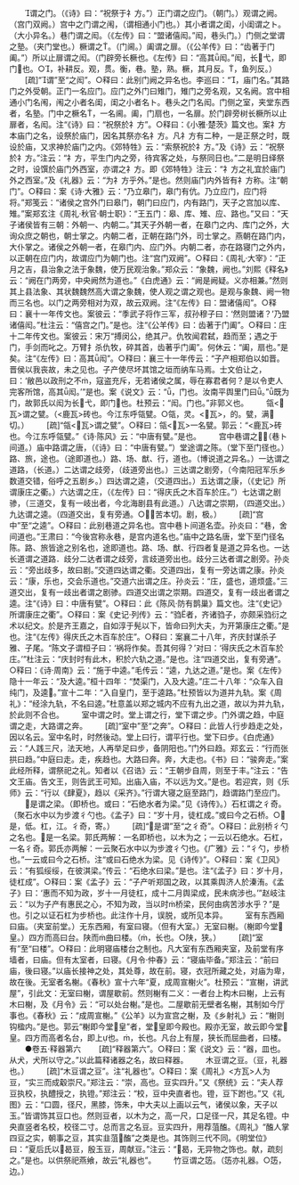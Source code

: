 <!-- { "loadSidebar": true } -->
　　谓之门。（《诗》曰：“祝祭于礻方。”）正门谓之应门。（朝门。）观谓之阙。（宫门双阙。）宫中之门谓之闱，（谓相通小门也。）其小者谓之闺，小闺谓之ト。（大小异名。）巷门谓之闳。（《左传》曰：“盟诸僖闳。”闳，巷头门。）门侧之堂谓之塾。（夹门堂也。）橛谓之。（门阃。）阖谓之扉。（《公羊传》曰：“齿著于门阖。”）所以止扉谓之闳。（门辟旁长橛也。《左传》曰：“高其闳。”闳，长弋，即门也。○，补耕反。观，贯。衡，巷。塾，熟。橛，其月反。，鱼列反。）
　　[疏]“谓”至“之闳”。○释曰：此别门阙之异名也。李巡曰：“，庙门名。”其路门之外受朝。正门一名应门。应门之外门曰雉门，雉门之旁名观，又名阙。宫中相通小门名闱，闱之小者名闺，闺之小者名ト。巷头之门名闳。门侧之室，夹堂东西者，名塾。门中之橛名，一名阃。阖，门扇也，一名扉。於门辟旁树长橛所以止扉者，名闳。注“《诗》曰：“祝祭於礻方”。○释曰：《小雅·楚茨》篇文也。案礻方本庙门之名，设祭於庙门，因名其祭亦名礻方。凡礻方有二种，一是正祭之时，既设於庙，又求神於庙门之内。《郊特牲》云：“索祭祝於礻方。”及《诗》云：“祝祭於礻方。”注云：“礻方，平生门内之旁，待宾客之处，与祭同日也。”二是明日绎祭之时，设馔於庙门外西室，亦谓之礻方。即《郊特牲》注云：“礻方之礼宜於庙门外之西室。”及《礼器》云：“为礻方乎外。”是也。然则庙门内外皆有礻方称。注“朝门”。○释曰：案《诗·大雅》云：“乃立皋门，皋门有伉。乃立应门，应门将将。”郑笺云：“诸侯之宫外门曰皋门，朝门曰应门，内有路门，天子之宫加以库、雉。”案郑玄注《周礼·秋官·朝士职》：“王五门：皋、库、雉、应、路也。”又曰：“天子诸侯皆有三朝：外朝一、内朝二。”其天子外朝一者，在皋门之内、库门之外，大询众庶之朝也，朝士掌之。内朝二者，正朝在路门外，司士掌之。燕朝在路门内，大仆掌之。诸侯之外朝一者，在皋门内、应门外。内朝二者，亦在路寝门之外内，以正朝在应门内，故谓应门为朝门也。注“宫门双阙”。○释曰：《周礼·大宰》：“正月之吉，县治象之法于象魏，使万民观治象。”郑众云：“象魏，阙也。”刘熙《释名》云：“阙在门两旁，中央阙然为道也。”《白虎通》云：“阙是阙疑。义亦相兼。”然则其上县法象、其状魏魏然高大谓之象魏，使人观之谓之观也。是观与象魏、阙一物而三名也。以门之两旁相对为双，故云双阙。注“《左传》曰：盟诸僖闳”。○释曰：襄十一年传文也。案彼云：“季武子将作三军，叔孙穆子曰：‘然则盟诸？’乃盟诸僖闳。”杜注云：“僖宫之门。”是也。注“《公羊传》曰：齿著于门阖”。○释曰：庄十二年传文也。案彼云：宋万“搏闵公，绝其ㄕ。仇牧闻君弑，趋而至；遇之于门，手剑而叱之。万臂扌杀仇牧，碎其首，齿著乎门阖”。何休云：“阖，扇也。”是矣。注“《左传》曰：高其闳”。○释曰：襄三十一年传云：“子产相郑伯以如晋。晋侯以我丧故，未之见也。子产使尽坏其馆之垣而纳车马焉。士文伯让之，曰：‘敝邑以政刑之不，寇盗充斥，无若诸侯之属，辱在寡君者何？是以令吏人完客所馆，高其闳。’”是也。案《说文》云：“，门也。汝南平舆里门曰。”既为门，故郭氏以闳为长弋，即门也。杜预云：“闳。门也。”非郭义也。
　　瓴<瓦>谓之甓。（<鹿瓦>砖也。今江东呼瓴甓。○瓴，灵。<瓦>，的。甓，满切。）
　　[疏]“瓴<瓦>谓之甓”。○释曰：瓴<瓦>一名甓。郭云：“<鹿瓦>砖也。今江东呼瓴甓。”《诗·陈风》云：“中唐有甓。”是也。
　　宫中巷谓之，（巷ト间道。）庙中路谓之唐，（《诗》曰：“中唐有甓。”）堂途谓之陈。（堂下至门径也。）路、旅，途也。（途即道也。）路、场、猷、行，道也。（博说道之异名。）一达谓之道路，（长道。）二达谓之歧旁，（歧道旁出也。）三达谓之剧旁，（今南阳冠军乐乡数道交错，俗呼之五剧乡。）四达谓之逵，（交道四出。）五达谓之康，（《史记》所谓康庄之衢。）六达谓之庄，（《左传》曰：“得庆氏之木百车於庄。”）七达谓之剧骖，（三道交，复有一岐出者，今北海剧县有此道。）八达谓之崇期，（四道交出。）九达谓之逵。（四道交出，复有旁通。○，苦本切。剧，极。）
　　[疏]“宫中”至“之逵”。○释曰：此别巷道之异名也。宫中巷ト间道名壶。孙炎曰：“巷，舍间道也。”王肃曰：“今後宫称永巷，是宫内道名也。”庙中之路名唐，堂下至门径名陈。路、旅皆途之别名也，途即道也。路、场、猷、行四者复是道之异名也。一达长道谓之道路．歧分二达者谓之歧旁，言歧道旁出也。歧分三达者谓之剧旁。孙炎云：“旁出歧多，故曰剧。”交道四达谓之衢。交道四出，复有一旁达谓之康。孙炎云：“康，乐也，交会乐道也。”交道六出谓之庄。孙炎云：“庄，盛也，道烦盛。”三道交出，复有一歧出者谓之剧骖。四道交出谓之崇期。四道交，复有一歧出者谓之逵。注“《诗》曰：中唐有甓”。○释曰：此《陈风·防有鹊巢》篇文也。注“《史记》所谓康庄之衢”。○释曰：案《史记·列传》云：“驺者，齐诸驺子，亦颇采驺衍之术以纪文。於是齐王嘉之，自如淳于髡以下，皆命曰列大夫，为开第康庄之衢。”是也。注“《左传》得庆氏之木百车於庄”。○释曰：案襄二十八年，齐庆封谋杀子雅、子尾。“陈文子谓桓子曰：‘祸将作矣。吾其何得？’对曰：‘得庆氏之木百车於庄。’”杜注云：“庆封时有此木，积於六轨之道。”是也。注“四道交出，复有旁通”。○释曰：《诗·周南》云：“施于中逵。”毛传云：“逵，九达之道。”是也。案《左传》隐十一年云：“及大逵。”桓十四年：“焚渠门，入及大逵。”庄二十八年：“众车入自纯门，及逵。”宣十二年：“入自皇门，至于逵路。”杜预皆以为道并九轨。案《周礼》：“经涂九轨，不名曰逵。”杜意盖以郑之城内不应有九出之道，故以为并九轨，於此则不合也。
　　室中谓之时。堂上谓之行，堂下谓之步。门外谓之趋，中庭谓之走，大路谓之奔。
　　[疏]“室中”至“之奔”。○释曰：此皆人行步趋走之处，因以名云。室中名时，时然後动。堂上曰行，谓平行也。堂下曰步。《白虎通》云：“人践三尺，法天地，人再举足曰步，备阴阳也。”门外曰趋。郑玄云：“行而张拱曰趋。”中庭曰走。走，疾趋也。大路曰奔。奔，大走也。《书》曰：“骏奔走。”案此经所释，谓祭祀之礼。知者以《召诰》云：“王朝步自周，则至于丰。”注云：“告文王庙。告文王，则告武王可知。出庙入庙，不以远为文。”是也。若迎宾，则《乐师》云：“行以《肆夏》，趋以《采齐》。”行谓大寝之庭至路门，趋谓路门至应门。
　　是谓之梁。（即桥也。或曰：“石绝水者为梁。”见《诗传》。）石杠谓之彳奇。（聚石水中以为步渡彳勺也。《孟子》曰：“岁十月，徒杠成。”或曰今之石桥。○是，低。杠，江。彳奇，寄。）
　　[疏]“是谓”至“之彳奇”。○释曰：此别桥彳勺之名也。是一名梁。郭氏两解：一名即桥也，以木为之；一云以石绝水。石杠，一名彳奇。郭氏亦两解：一云聚石水中以为步渡彳勺也。《广雅》云：“彳勺，步桥也。”一云或曰今之石桥。注“或曰石绝水为梁。见《诗传》”。○释曰：案《卫风》云：“有狐绥绥，在彼淇梁。”传云：“石绝水曰梁。”是也。注“《孟子》曰：岁十月，徒杠成”。○释曰：案《孟子》云：“子产听郑国之政，以其乘舆济人於溱洧。《孟子》曰：‘惠而不知为政，岁十一月徒杠，成十二月舆梁成，民未病涉也。’”赵岐注云：“以为子产有惠民之心，不知为政，当以时桥梁，民何由病苦涉水乎？”是也。引之以证石杠为步桥也。此注作十月，误脱，或所见本异。
　　室有东西厢曰庙。（夹室前堂。）无东西厢，有室曰寝。（但有大室。）无室曰榭。（榭即今堂皇。）四方而高曰台。陕而曲曰楼。（，长也。○陕，狭。）
　　[疏]“室有”至“曰楼”。○释曰：此明寝庙楼台之制也。凡大室有东西厢夹室，及前堂有序墙者，曰庙。但有太室者，曰寝。《月令·仲春》云：“寝庙毕备。”郑注云：“前曰庙，後曰寝。”以庙长接神之处，其处尊，故在前。寝，衣冠所藏之处，对庙为卑，故在後。无室者名榭。《春秋》宣十六年“夏，成周宣榭火”。杜预云：“宣榭，讲武屋”，引此文：无室曰榭，谓屋歇前。然则榭有二义：一者台上构木曰榭，上云有木曰榭，及《月令》云：“可以处台榭。”是也。二屋歇前无壁者名榭，其制如今厅事也。《春秋》云：“成周宣榭。”《公羊》以为宣宫之榭，及《乡射礼》云：“榭则钩楹内。”是也。郭云“榭即今堂皇”者，堂皇即今殿也。殿亦无室，故云即今堂皇。四方而高者名台，即上也。，长也。凡台上有屋，狭长而屈曲者，曰楼。
　　●卷五·释器第六
　　[疏]“释器第六”。○释曰：案《说文》云：“器，皿也。从犬，犬所以守之。”以此篇释诸器之名，故曰释器。
　　木豆谓之豆。（豆，礼器也。）
　　[疏]“木豆谓之豆”。注“礼器也”。○释曰：案《周礼》<方瓦>人为豆，“实三而成觳崇尺。”郑注云：“崇，高也。豆实四升。”又《祭统》云：“夫人荐豆执校，执醴授之，执镫。”郑注云：“校，豆中央直者也。镫，豆下跗也。”又《礼图》云：“口圆，径尺，黑膝，饰朱，中大夫以上画以云气，诸侯以象，天子以玉。”皆谓饰其豆口也。然则豆者，以木为之，高一尺，口足径一尺，其足名镫。中央直竖者名校，校径二寸。总而言之名豆。豆实四升，用荐菹醢。《周礼》“醢人掌四豆之实，朝事之豆，其实韭菹醢”之类是也。其饰则三代不同。《明堂位》曰：“夏后氏以曷豆，殷玉豆，周献豆。”注云：“曷，无异物之饰也。献，疏刻之。”是也。以供祭祀燕飨，故云“礼器也”。
　　竹豆谓之笾。（笾亦礼器。○笾，边。）
